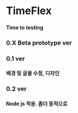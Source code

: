 # TimeFlex

#### Time to testing

### 0.X Beta prototype ver



### 0.1 ver
#### 배경 및 글꼴 수정, 디자인 

### 0.2 ver
#### Node js 적용. 좀더 동적으로 
